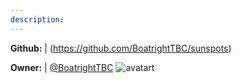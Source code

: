 ```yaml
---
description: 
---
```



**Github:** | (https://github.com/BoatrightTBC/sunspots)

**Owner:** | [@BoatrightTBC](https://github.com/BoatrightTBC) ![avatart](https://avatars2.githubusercontent.com/u/20006248?v=4)

